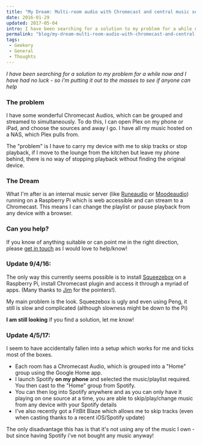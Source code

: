 ```yaml
---
title: "My Dream: Multi-room audio with Chromecast and central music server"
date: 2016-01-29
updated: 2017-05-04
intro: I have been searching for a solution to my problem for a while now and I have had no luck - so i'm putting it out to the masses to ...
permalink: "blog/my-dream-multi-room-audio-with-chromecast-and-central-music-server/"
tags:
 - Geekery
 - General
 - Thoughts
---
```


_I have been searching for a solution to my problem for a while now and I have had no luck - so i'm putting it out to the masses to see if anyone can help_

### The problem

I have some wonderful Chromecast Audios, which can be grouped and streamed to simultaneously. To do this, I can open Plex on my phone or iPad, and choose the sources and away I go. I have all my music hosted on a NAS, which Plex pulls from.

The "problem" is I have to carry my device with me to skip tracks or stop playback, if I move to the lounge from the kitchen but leave my phone behind, there is no way of stopping playback without finding the original device.

### The Dream

What I'm after is an internal music server (like [Runeaudio](http://www.runeaudio.com/) or [Moodeaudio](http://moodeaudio.org/)) running on a Raspberry Pi which is web accessible and can stream to a Chromecast. This means I can change the playlist or pause playback from any device with a browser.

### Can you help?

If you know of anything suitable or can point me in the right direction, please [get in touch](https://twitter.com/mikestreety) as I would love to help/know!

### Update 9/4/16:

The only way this currently seems possible is to install [Squeezebox](http://www.mysqueezebox.com/index/Home) on a Raspberry Pi, install Chromecast plugin and access it through a myriad of apps. (Many thanks to [Jim](https://twitter.com/double6jg) for the pointers!).

My main problem is the look. Squeezebox is ugly and even using Peng, it still is slow and complicated (although slowness might be down to the Pi)

**I am still looking** if you find a solution, let me know!

### Update 4/5/17:

I seem to have accidentally fallen into a setup which works for me and ticks most of the boxes.

- Each room has a Chromecast Audio, which is grouped into a "Home" group using the Google Home app.
- I launch Spotify **on my phone** and selected the music/playlist required. You then cast to the "Home" group from Spotify.
- You can then log into Spotify anywhere and as you can only have it playing on one source at a time, you are able to skip/play/change music from any device with your Spotify details
- I've also recently got a FitBit Blaze which allows me to skip tracks (even when casting thanks to a recent iOS/Spotify update)

The only disadvantage this has is that it's not using any of the music I own - but since having Spotify i've not bought any music anyway!

